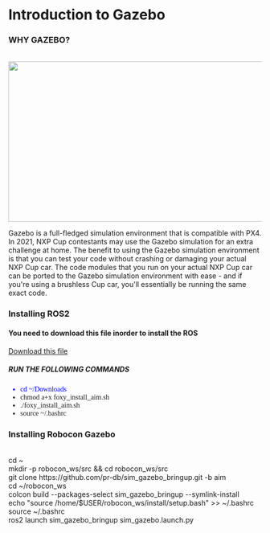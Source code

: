 <h1>Introduction to Gazebo </h1>
<div class="gazebo">
<h3 display: block;>WHY GAZEBO?</h3>
<p align="center">
</br><img src="https://gblobscdn.gitbook.com/assets%2F-MWeiLnwrIKZJWLFsXhf%2F-MXaIxqcmP2grIz5ToTW%2F-MXaND_w1UbqoGHP4VNv%2Fgazebo.png?alt=media&token=a05f7459-89f1-454a-a581-59ea9da22411" width="687" height="319"> 
</p>
<p>Gazebo is a full-fledged simulation environment that is compatible with PX4. In 2021, NXP Cup contestants may use the Gazebo simulation for an extra challenge at home. The benefit to using the Gazebo simulation environment is that you can test your code without crashing or damaging your actual NXP Cup car. The code modules that you run on your actual NXP Cup car can be ported to the Gazebo simulation environment with ease - and if you're using a brushless Cup car, you'll essentially be running the same exact code.<p>
</div>
<div class="installation">
<h3 display: block;>Installing ROS2</h3>
<h4>You need to download this file inorder to install the ROS</h4>
<a href="https://firebasestorage.googleapis.com/v0/b/gitbook-28427.appspot.com/o/assets%2F-MWeiLnwrIKZJWLFsXhf%2F-MXcfaeFblmznqth_0fk%2F-MXcgSRrBPzq5-K6O-C5%2Ffoxy_install_aim.sh?alt=media&token=2adf3a55-8463-4ff1-890e-67b6d32fe747">Download this file</a>
  <h5>RUN THE FOLLOWING COMMANDS</h5>
<ul display: block; style="font-family:verdana">
  <li style="color:blue" >cd ~/Downloads</li>
  <li>chmod a+x foxy_install_aim.sh</li>
  <li>./foxy_install_aim.sh</li>
  <li>source ~/.bashrc</li>
</ul>
</div>
<div class="robocon">
<h3 display: block;>Installing Robocon Gazebo</h3>
</br display: block;>cd ~
</br display: block;>mkdir -p robocon_ws/src && cd robocon_ws/src
</br display: block;>git clone https://github.com/pr-db/sim_gazebo_bringup.git -b aim
</br display: block;>cd ~/robocon_ws
</br display: block;>colcon build --packages-select sim_gazebo_bringup --symlink-install
</br display: block;>echo "source /home/$USER/robocon_ws/install/setup.bash" >> ~/.bashrc
</br display: block;>source ~/.bashrc
</br display: block;>ros2 launch sim_gazebo_bringup sim_gazebo.launch.py
</div>
